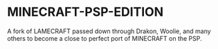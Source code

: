 # MINECRAFT-PSP-EDITION

A fork of LAMECRAFT passed down through Drakon, Woolie, and many others to become a close to perfect port of MINECRAFT on the PSP.

